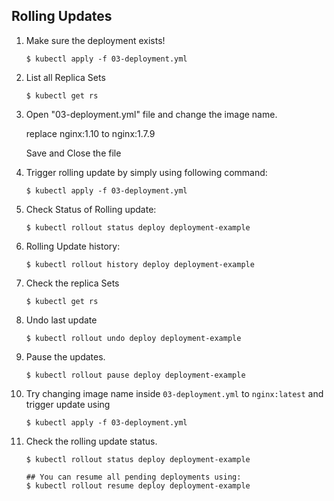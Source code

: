 ## Rolling Updates

1. Make sure the deployment exists!

    ```
    $ kubectl apply -f 03-deployment.yml
    ```
    
2.  List all Replica Sets

    ```
    $ kubectl get rs 
    ```

3.  Open "03-deployment.yml" file and change the image name.
    
    replace nginx:1.10 to nginx:1.7.9
    
    Save and Close the file

4.  Trigger rolling update by simply using following command:

    ```
    $ kubectl apply -f 03-deployment.yml
    ```

5.  Check Status of Rolling update:

    ```
    $ kubectl rollout status deploy deployment-example
    ```

6.  Rolling Update history:
    ```
    $ kubectl rollout history deploy deployment-example
    ```

7.  Check the replica Sets

    ```
    $ kubectl get rs
    ```

8.  Undo last update

    ```
    $ kubectl rollout undo deploy deployment-example
    ```
9.  Pause the updates.

    ```
    $ kubectl rollout pause deploy deployment-example
    ```

10. Try changing image name inside `03-deployment.yml` to `nginx:latest`
    and trigger update using

    ```
    $ kubectl apply -f 03-deployment.yml
    ```
11. Check the rolling update status.

    ```
    $ kubectl rollout status deploy deployment-example

    ## You can resume all pending deployments using:
    $ kubectl rollout resume deploy deployment-example
    ```